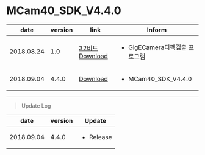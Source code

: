 # MCam40_SDK_V4.4.0

| date | version | link | Inform |
|---|---|---|---|
| 2018.08.24 | 1.0 | [32비트 Download](https://github.com/CREVIS/Camera/raw/master/Tools/DefectCorrection_GigE/DefectCorrection_GigE(x86)_v1.0.zip)| <ul><li>GigECamera디펙검출 프로그램<br/></li> |
| 2018.09.04 | 4.4.0 | [Download](https://github.com/CREVIS/Camera/raw/master/MCam40/MCam40_SDK_V4.4.0.zip)| <ul><li>MCam40_SDK_V4.4.0<br/></li> |

  
  
  
  
---------------
>Update Log

| date | version | Update |
|---|---|---|
| 2018.09.04 |4.4.0| <ul><li> Release <br/></li> |
